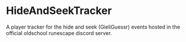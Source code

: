 # HideAndSeekTracker
A player tracker for the hide and seek (GieliGuessr) events hosted in the official oldschool runescape discord server.
